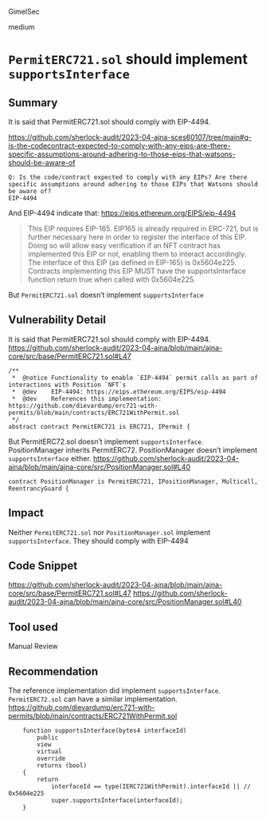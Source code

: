 GimelSec

medium

# `PermitERC721.sol` should implement `supportsInterface`

## Summary

It is said that PermitERC721.sol should comply with EIP-4494.

https://github.com/sherlock-audit/2023-04-ajna-sces60107/tree/main#q-is-the-codecontract-expected-to-comply-with-any-eips-are-there-specific-assumptions-around-adhering-to-those-eips-that-watsons-should-be-aware-of
```text
Q: Is the code/contract expected to comply with any EIPs? Are there specific assumptions around adhering to those EIPs that Watsons should be aware of?
EIP-4494
```

And EIP-4494 indicate that:
https://eips.ethereum.org/EIPS/eip-4494
> This EIP requires EIP-165. EIP165 is already required in ERC-721, but is further necessary here in order to register the interface of this EIP. Doing so will allow easy verification if an NFT contract has implemented this EIP or not, enabling them to interact accordingly. The interface of this EIP (as defined in EIP-165) is 0x5604e225. Contracts implementing this EIP MUST have the supportsInterface function return true when called with 0x5604e225.

But `PermitERC721.sol` doesn’t implement `supportsInterface`

## Vulnerability Detail

It is said that PermitERC721.sol should comply with EIP-4494.
https://github.com/sherlock-audit/2023-04-ajna/blob/main/ajna-core/src/base/PermitERC721.sol#L47
```solidity
/**
 *  @notice Functionality to enable `EIP-4494` permit calls as part of interactions with Position `NFT`s
 *  @dev    EIP-4494: https://eips.ethereum.org/EIPS/eip-4494
 *  @dev    References this implementation: https://github.com/dievardump/erc721-with-permits/blob/main/contracts/ERC721WithPermit.sol
 */
abstract contract PermitERC721 is ERC721, IPermit {
```

But PermitERC72.sol doesn’t implement `supportsInterface`. PositionManager inherits PermitERC72. PositionManager doesn’t implement `supportsInterface` either.
https://github.com/sherlock-audit/2023-04-ajna/blob/main/ajna-core/src/PositionManager.sol#L40
```solidity
contract PositionManager is PermitERC721, IPositionManager, Multicall, ReentrancyGuard {
```


## Impact

Neither `PermitERC721.sol` nor `PositionManager.sol` implement `supportsInterface`. They should comply with EIP-4494

## Code Snippet

https://github.com/sherlock-audit/2023-04-ajna/blob/main/ajna-core/src/base/PermitERC721.sol#L47
https://github.com/sherlock-audit/2023-04-ajna/blob/main/ajna-core/src/PositionManager.sol#L40


## Tool used

Manual Review

## Recommendation

The reference implementation did implement `supportsInterface`. `PermitERC72.sol` can have a similar implementation.
https://github.com/dievardump/erc721-with-permits/blob/main/contracts/ERC721WithPermit.sol
```solidity
    function supportsInterface(bytes4 interfaceId)
        public
        view
        virtual
        override
        returns (bool)
    {
        return
            interfaceId == type(IERC721WithPermit).interfaceId || // 0x5604e225
            super.supportsInterface(interfaceId);
    }
```

